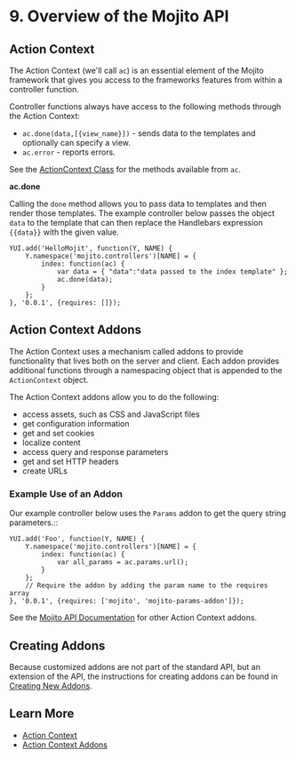 # 9. Overview of the Mojito API #

## Action Context ##

The Action Context (we'll call `ac`) is an essential element of the Mojito framework that 
gives you access to the frameworks features from within a controller function.

Controller functions always have access to the following methods through the Action 
Context:

* `ac.done(data,[{view_name}])` - sends data to the templates and optionally can
  specify a view.
* `ac.error` - reports errors.

See the [ActionContext Class](http://developer.yahoo.com/cocktails/mojito/api/classes/ActionContext.html) 
for the methods available from ``ac``.

__ac.done__

Calling the `done` method allows you to pass data to templates and
then render those templates. The example controller 
below passes the object `data` to the template that
can then replace the Handlebars expression `{{data}}` with
the given value. 

    YUI.add('HelloMojit', function(Y, NAME) {
        Y.namespace('mojito.controllers')[NAME] = {
            index: function(ac) {
                var data = { "data":"data passed to the index template" };
                ac.done(data);
            }
        };
    }, '0.0.1', {requires: []});


## Action Context Addons ##

The Action Context uses a mechanism called addons to provide functionality that lives 
both on the server and client. Each addon provides additional functions through a 
namespacing object that is appended to the `ActionContext` object. 

The Action Context addons allow you to do the following:

*  access assets, such as CSS and JavaScript files
*  get configuration information
*  get and set cookies
*  localize content
*  access query and response parameters
*  get and set HTTP headers
*  create URLs


### Example Use of an Addon ###


Our example controller below uses the `Params` addon to get
the query string parameters.::

    YUI.add('Foo', function(Y, NAME) {
        Y.namespace('mojito.controllers')[NAME] = {
            index: function(ac) {
                var all_params = ac.params.url();
            }
        };
        // Require the addon by adding the param name to the requires array
    }, '0.0.1', {requires: ['mojito', 'mojito-params-addon']});

See the 
[Mojito API Documentation](http://developer.yahoo.com/cocktails/mojito/api "Mojito API Documentation")
for other Action Context addons.


## Creating Addons ##

Because customized addons are not part of the standard API, but an extension of the API, 
the instructions for creating addons can be found in 
[Creating New Addons](http://developer.yahoo.com/cocktails/mojito/docs/topics/mojito_extensions.html#creating-new-addons).


## Learn More ##

* [Action Context](http://developer.yahoo.com/cocktails/mojito/docs/api_overview/mojito_action_context.html)
* [Action Context Addons](http://developer.yahoo.com/cocktails/mojito/docs/api_overview/mojito_addons.html)

